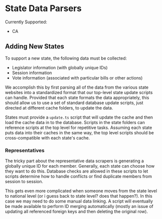 # State Data Parsers

Currently Supported:
- CA

## Adding New States
To support a new state, the following data must be collected:
- Legislator information (with globally unique IDs)
- Session information
- Vote information (associated with particular bills or other actions)

We accomplish this by first parsing all of the data from the various state websites into a standardized format that our top-level state update scripts can handle. Provided that each state formats the data appropriately, this should allow us to use a set of standard database update scripts, just directed at different cache folders, to update the data.

States must provide a `update.ts` script that will update the cache and then load the cache data in to the database. Scripts in the state folders can reference scripts at the top level for repetitive tasks. Assuming each state puts data into their caches in the same way, the top level scripts should be cross-compatible with each state's cache.

### Representatives
The tricky part about the representative data scrapers is generating a globally unique ID for each member. Generally, each state can choose how they want to do this. Database checks are allowed in these scripts to let scripts determine how to handle conflicts or find duplicate members from session to session.

This gets even more complicated when someone moves from the state level to national level (or i guess back to state level? does that happen?). In this case we may need to do some manual data linking. A script will eventually be made available to perform ID merging automatically (mostly an issue of updating all referenced foreign keys and then deleting the original row).